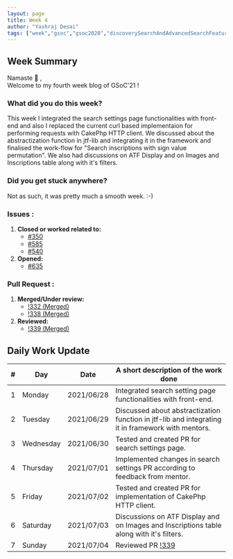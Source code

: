 ```yaml
---
layout: page
title: Week 4
author: "Yashraj Desai"
tags: ["week","gsoc","gsoc2020","discoverySearchAndAdvancedSearchFeatures","week#4","eval#1"]
---
```


## Week Summary

Namaste 🙏 ,    
Welcome to my fourth week blog of GSoC'21 !

### What did you do this week?

This week I integrated the search settings page functionalities with front-end and also I replaced the current curl based implementaion for performing requests with CakePhp HTTP client. We discussed about the abstractization function in jtf-lib and integrating it in the framework and finalised the work-flow for "Search inscriptions with sign value permutation". We also had discussions on ATF Display and on Images and Inscriptions table along with it's filters.

### Did you get stuck anywhere?

Not as such, it was pretty much a smooth week. :-)

### Issues : 
1. **Closed or worked related to:**
    - [#350](https://gitlab.com/cdli/framework/-/issues/350)
    - [#585](https://gitlab.com/cdli/framework/-/issues/585)
    - [#540](https://gitlab.com/cdli/framework/-/issues/540)
2. **Opened:** 
    - [#635](https://gitlab.com/cdli/framework/-/issues/635)

### Pull Request : 
1. **Merged/Under review:**
    - [!332 (Merged)](https://gitlab.com/cdli/framework/-/merge_requests/332)
    - [!338 (Merged)](https://gitlab.com/cdli/framework/-/merge_requests/338)
2. **Reviewed:** 
    - [!339 (Merged)](https://gitlab.com/cdli/framework/-/merge_requests/339)


## Daily Work Update

|\#|Day|Date|A short description of the work done|  
|---	|---	|---	|---	|  
|1   	| Monday 	|   2021/06/28	| Integrated search setting page functionalities with front-end. |  
|2   	| Tuesday  	|   2021/06/29	| Discussed about abstractization function in jtf-lib and integrating it in framework with mentors.|  
|3   	| Wednesday  	| 2021/06/30 	| Tested and created PR for search settings page. |  
|4   	| Thursday  	|   2021/07/01	| Implemented changes in search settings PR according to feedback from mentor. |  
|5   	| Friday  	|   2021/07/02	| Tested and created PR for implementation of CakePhp HTTP client. |  
|6   	| Saturday  	| 2021/07/03	| Discussions on ATF Display and on Images and Inscriptions table along with it's filters.|  
|7   	| Sunday  	|   2021/07/04	| Reviewed PR [!339](https://gitlab.com/cdli/framework/-/merge_requests/339) |  
